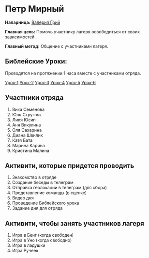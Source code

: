 # Петр Мирный
**Напарница:** [Валерия Грий](Валерия%20Грий.md)

**Главная цель:** Помочь участнику лагеря освободиться от своих зависимостей.

**Главный метод:** Общение с участниками лагеря.



## Библейские Уроки:
Проводятся на протяжении 1 часа вместе с участниками отряда.

[Урок-1](../Библейские-уроки/Урок-1.md)
[Урок-2](../Библейские-уроки/Урок-2.md)
[Урок-3](../Библейские-уроки/Урок-3.md)
[Урок-4](../Библейские-уроки/Урок-4.md)
[Урок-5](../Библейские-уроки/Урок-5.md)
[Урок-6](../Библейские-уроки/Урок-6.md)

## Участники отряда
1. Вика Семенова
2. Юля Стругняк
3. Лиля Юсип
4. Аня Викулина
5. Оля Сахарина
6. Диана Швилик
7. Катя Бата
8. Марина Карина
9. Кристина Малина

## Активити, которые придется проводить
1. Знакомство в отряде
2. Создание беседы в телеграм
3. Отправка геолокации в телеграм (для сбора)
4. Представление команды (в сценке)
5. Видео дня
6. Проведение Библейского урока
7. Задание дня для отряда 

## Активити, чтобы занять участников лагеря
1. Игра в Бенг (когда свободен)
2. Игра в Уно (когда свободно)
3. Игра в ладушки
4. Игра Ручеек
